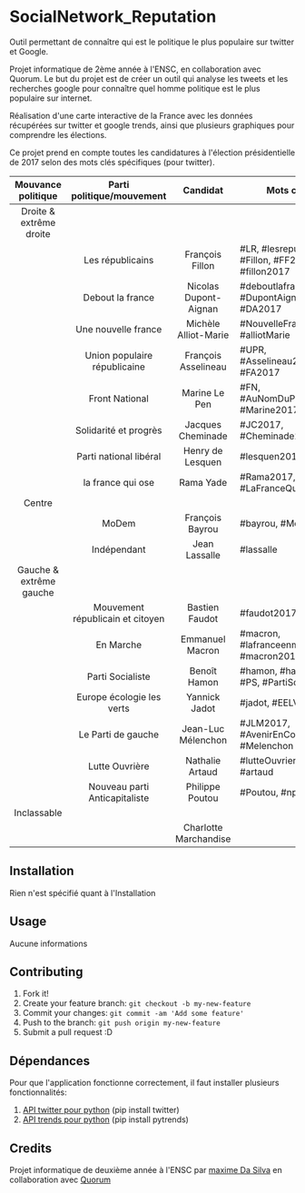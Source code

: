 # SocialNetwork_Reputation

Outil permettant de connaître qui est le politique le plus populaire sur twitter et Google.

Projet informatique de 2ème année à l'ENSC, en collaboration avec Quorum.
Le but du projet est de créer un outil qui analyse les tweets et les recherches google pour connaître quel homme politique est le plus populaire sur internet.

Réalisation d'une carte interactive de la France avec les données récupérées sur twitter et google trends, ainsi que plusieurs graphiques pour comprendre les élections.

Ce projet prend en compte toutes les candidatures à l'élection présidentielle de 2017 selon des mots clés spécifiques (pour twitter).


|Mouvance politique     | Parti politique/mouvement        | Candidat              | Mots clés |
|:---------------------:|:--------------------------------:|:---------------------:|-----------|
|Droite & extrême droite|                                  |                       |                                                         |
|                       | Les républicains                 | François Fillon       |    #LR, #lesrepublicains, #Fillon, #FF2017, #fillon2017 |
|                       |        Debout la france          | Nicolas Dupont-Aignan |    #deboutlafrance,#DLF #DupontAignan, #DA2017          |
|                       |     Une nouvelle france          | Michèle Alliot-Marie  |    #NouvelleFrance, #alliotMarie                        |
|                       |   Union populaire républicaine   | François Asselineau   |    #UPR, #Asselineau2017, #FA2017                       |
|                       |         Front National           | Marine Le Pen         |    #FN, #AuNomDuPeuple, #Marine2017,#lePen              |
|                       |       Solidarité et progrès      | Jacques Cheminade     |    #JC2017, #Cheminade2017                              |
|                       |     Parti national libéral       | Henry de Lesquen      |    #lesquen2017                                         |
|                       |         la france qui ose        | Rama Yade             |    #Rama2017, #LaFranceQuiOse                           |
|Centre                 |                                  |                       |                                                         |
|                       |              MoDem               | François Bayrou       |    #bayrou, #MoDem                                      |
|                       |           Indépendant            | Jean Lassalle         |    #lassalle                                            |
|Gauche & extrême gauche|                                  |                       |                                                         |
|                       | Mouvement républicain et citoyen | Bastien Faudot        |    #faudot2017, #mrc                                    |
|                       | En Marche                        | Emmanuel Macron       |    #macron, #lafranceenmarche, #macron2017              |
|                       | Parti Socialiste                 | Benoît Hamon          |    #hamon, #hamon, #PS, #PartiSocialiste                |
|                       | Europe écologie les verts        | Yannick Jadot         |    #jadot, #EELV                                        |
|                       | Le Parti de gauche               | Jean-Luc Mélenchon    |    #JLM2017, #AvenirEnCommunn, #Melenchon               |
|                       | Lutte Ouvrière                   | Nathalie Artaud       |    #lutteOuvriere, #artaud                              |
|                       | Nouveau parti Anticapitaliste    | Philippe Poutou       |    #Poutou, #npa                                        |
|Inclassable            |                                  |                       |                                                         |
|                       |                                  | Charlotte Marchandise |                                                         |
## Installation
 
Rien n'est spécifié quant à l'Installation
## Usage
Aucune informations

## Contributing
1. Fork it!
2. Create your feature branch: `git checkout -b my-new-feature`
3. Commit your changes: `git commit -am 'Add some feature'`
4. Push to the branch: `git push origin my-new-feature`
5. Submit a pull request :D

## Dépendances
Pour que l'application fonctionne correctement, il faut installer plusieurs fonctionnalités:

1. [API twitter pour python](https://github.com/sixohsix/twitter) (pip install twitter)
2. [API trends pour python](https://github.com/GeneralMills/pytrends) (pip install pytrends)

## Credits
Projet informatique de deuxième année à l'ENSC par [maxime Da Silva](https://github.com/maximedasilva) en collaboration avec [Quorum](https://www.quorum-impact.com/)
